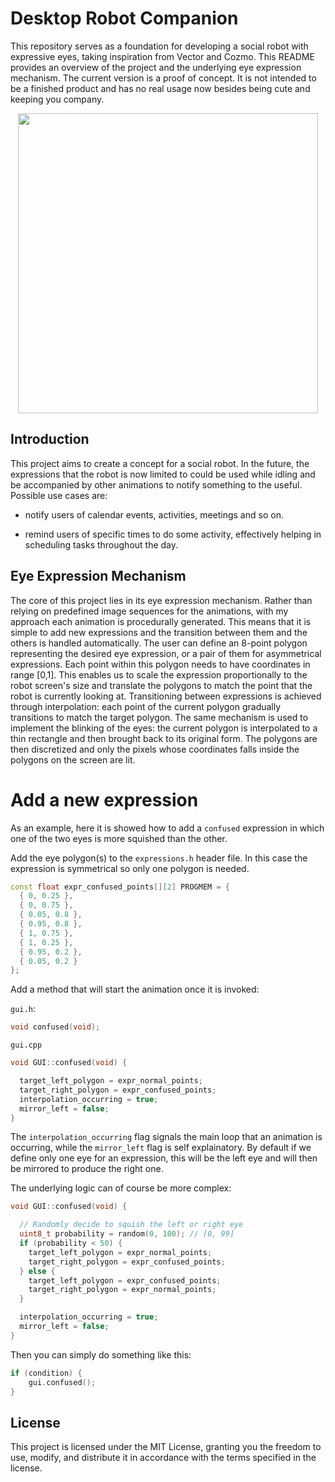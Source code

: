 # Desktop Robot Companion

This repository serves as a foundation for developing a social robot with expressive eyes, taking inspiration from Vector and Cozmo. This README provides an overview of the project and the underlying eye expression mechanism. The current version is a proof of concept. It is not intended to be a finished product and has no real usage now besides being cute and keeping you company.

<p align="center">
  <img width="480" height="480" src="./media/animation.gif">
</p>

## Introduction

This project aims to create a concept for a social robot. In the future, the expressions that the robot is now limited to could be used while idling and be accompanied by other animations to notify something to the useful. Possible use cases are:

- notify users of calendar events, activities, meetings and so on.

- remind users of specific times to do some activity, effectively helping in scheduling tasks throughout the day.

## Eye Expression Mechanism

The core of this project lies in its eye expression mechanism. Rather than relying on predefined image sequences for the animations, with my approach each animation is procedurally generated. This means that it is simple to add new expressions and the transition between them and the others is handled automatically. The user can define an 8-point polygon representing the desired eye expression, or a pair of them for asymmetrical expressions. Each point within this polygon needs to have coordinates in range [0,1]. This enables us to scale the expression proportionally to the robot screen's size and translate the polygons to match the point that the robot is currently looking at. Transitioning between expressions is achieved through interpolation: each point of the current polygon gradually transitions to match the target polygon. The same mechanism is used to implement the blinking of the eyes: the current polygon is interpolated to a thin rectangle and then brought back to its original form. The polygons are then discretized and only the pixels whose coordinates falls inside the polygons on the screen are lit.

# Add a new expression

As an example, here it is showed how to add a `confused` expression in which one of the two eyes is more squished than the other.

Add the eye polygon(s) to the `expressions.h` header file. In this case the expression is symmetrical so only one polygon is needed.

```cpp
const float expr_confused_points[][2] PROGMEM = {
  { 0, 0.25 },
  { 0, 0.75 },
  { 0.05, 0.8 },
  { 0.95, 0.8 },
  { 1, 0.75 },
  { 1, 0.25 },
  { 0.95, 0.2 },
  { 0.05, 0.2 }
};
```

Add a method that will start the animation once it is invoked:

`gui.h`:
```cpp
void confused(void);
```

`gui.cpp`
```cpp
void GUI::confused(void) {

  target_left_polygon = expr_normal_points;
  target_right_polygon = expr_confused_points;
  interpolation_occurring = true;
  mirror_left = false;
}
```

The `interpolation_occurring` flag signals the main loop that an animation is occurring, while the `mirror_left` flag is self explainatory. By default if we define only one eye for an expression, this will be the left eye and will then be mirrored to produce the right one.

The underlying logic can of course be more complex:
```cpp
void GUI::confused(void) {

  // Randomly decide to squish the left or right eye
  uint8_t probability = random(0, 100); // [0, 99]
  if (probability < 50) {
    target_left_polygon = expr_normal_points;
    target_right_polygon = expr_confused_points;
  } else {
    target_left_polygon = expr_confused_points;
    target_right_polygon = expr_normal_points;
  }

  interpolation_occurring = true;
  mirror_left = false;
}
```

Then you can simply do something like this:

```cpp
if (condition) {
    gui.confused();
}
```

## License

This project is licensed under the MIT License, granting you the freedom to use, modify, and distribute it in accordance with the terms specified in the license.
